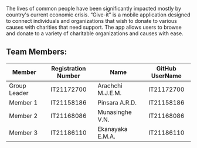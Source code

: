 
The lives of common people have been significantly impacted mostly by country's current economic 
crisis.
“Give-it” is a mobile application designed to connect individuals and organizations that wish to donate 
to various causes with charities that need support. The app allows users to browse and donate to a 
variety of charitable organizations and causes with ease.
## Team Members:

| Member | Registration Number | Name | GitHub UserName |
| ------------- |:-------------:| -----| :-----: |
| Group Leader | IT21172700 | Arachchi M.J.E.M. | IT21172700 |
| Member 1  | IT21158186 | Pinsara A.R.D. | IT21158186 |
| Member 2 | IT21168086 | Munasinghe V.N. | IT21168086 |
| Member 3 | IT21186110 | Ekanayaka E.M.A. | IT21186110 |
